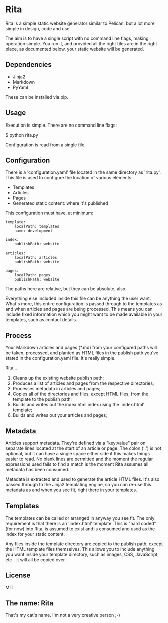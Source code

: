 Rita
====

Rita is a simple static website generator similar to Pelican, but a lot more simple in design, code and use.

The aim is to have a single script with no command line flags, making operation simple. You run it, and provided all the right files are in the right place, as documented below, your static website will be generated.

Dependencies
------------

* Jinja2
* Markdown
* PyYaml

These can be installed via pip.

Usage
-----

Execution is simple. There are no command line flags:

$ python rita.py

Configuration is read from a single file.

Configuration
-------------

There is a 'configuration.yaml' file located in the same directory as 'rita.py'. This file is used to configure the location of various elements:

* Templates
* Articles
* Pages
* Generated static content: where it's published

This configuration must have, at minimum:

```
template:
    localPath: templates
    name: development

index:
    publishPath: website

articles:
    localPath: articles
    publishPath: website

pages:
    localPath: pages
    publishPath: website
```

The paths here are relative, but they can be absolute, also.

Everything else included inside this file can be anything the user want. What's more, this entire configuration is passed through to the templates as and when articles and pages are being processed. This means you can include fixed information which you might want to be made available in your templates, such as contact details.

Process
-------

Your Markdown articles and pages (*.md) from your configured paths will be taken, processed, and planted as HTML files in the publish path you've stated in the configuration.yaml file. It's really simple.

Rita...

1. Cleans up the existing website publish path;
1. Produces a list of articles and pages from the respective directories;
1. Processes metadata in articles and pages;
1. Copies all of the directories and files, except HTML files, from the template to the publish path;
1. Builds and writes out the index.html index using the 'index.html' template;
1. Builds and writes out your articles and pages;

Metadata
--------

Articles support metadata. They're defined via a "key:value" pair on separate lines located at the start of an article or page. The colon (':') is not optional, but it can have a single space either side if this makes things easier to read. No blank lines are permitted and the moment the regular expressions used fails to find a match is the moment Rita assumes all metadata has been consumed.

Metadata is extracted and used to generate the article HTML files. It's also passed through to the Jinja2 templating engine, so you can re-use this metadata as and when you see fit, right there in your templates.

Templates
---------

The templates can be called or arranged in anyway you see fit. The only requirement is that there is an 'index.html' template. This is "hard coded" (for now) into Rita, is assumed to exist and is consumed and used as the index for your static content.

Any files inside the template directory are copied to the publish path, except the HTML template files themselves. This allows you to include anything you want inside your template directory, such as images, CSS, JavaScript, etc - it will all be copied over.

License
-------
MIT.

The name: Rita
--------------
That's my cat's name. I'm not a very creative person ;-)
